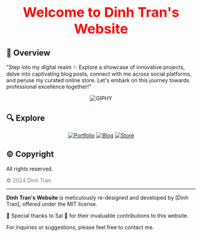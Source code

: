<div align="center">
  <h1 id="title" style="font-size: 36px; font-weight: bold;">Welcome to Dinh Tran's Website</h1>
</div>

<style>
    @keyframes changeColor {
        0% { color: #ff0000; }   /* Red */
        14% { color: #ff7f00; }  /* Orange */
        28% { color: #ffff00; }  /* Yellow */
        42% { color: #00ff00; }  /* Green */
        56% { color: #0000ff; }  /* Blue */
        70% { color: #4b0082; }  /* Indigo */
        84% { color: #9400d3; }  /* Violet */
        100% { color: #ff0000; } /* Back to Red */
    }

    #title {
        animation: changeColor 10s infinite;
    }
</style>

## 📝 Overview
"Step into my digital realm ✨ Explore a showcase of innovative projects, delve into captivating blog posts, connect with me across social platforms, and peruse my curated online store. Let's embark on this journey towards professional excellence together!"

<div style="text-align: center;">
    <img src="https://media.giphy.com/media/SHjOSDkKZ18qOHA5B5/giphy.gif" alt="GIPHY">
</div>

## 🔍 Explore

<p align="center">
    <a href="#"><img src="https://img.shields.io/badge/Portfolio-Home-red" alt="Portfolio"></a>
    <a href="#"><img src="https://img.shields.io/badge/Blog-Read-blue" alt="Blog"></a>
    <a href="#"><img src="https://img.shields.io/badge/Store-Shop-green" alt="Store"></a>
</p>

## © Copyright

All rights reserved.

<span style="font-size: 14px; color: #777;">&copy; 2024 Dinh Tran</span>

---

**Dinh Tran's Website** is meticulously re-designed and developed by [Dinh Tran], offered under the MIT license.

🌟 Special thanks to Sal 🌟 for their invaluable contributions to this website.

For inquiries or suggestions, please feel free to contact me.


